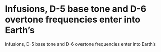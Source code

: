 # Infusions, D-5 base tone and D-6 overtone frequencies enter into Earth’s

Infusions, D-5 base tone and D-6 overtone frequencies enter into Earth’s